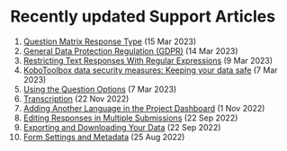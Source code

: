 # Recently updated Support Articles

<!--This page is auto generated using the `scripts/last-updated.py` script, do not update manually-->
1. [Question Matrix Response Type](matrix_response.md) (15 Mar 2023)
1. [General Data Protection Regulation (GDPR)](gdpr.md) (14 Mar 2023)
1. [Restricting Text Responses With Regular Expressions](restrict_responses.md) (9 Mar 2023)
1. [KoboToolbox data security measures: Keeping your data safe](is_my_data_safe.md) (7 Mar 2023)
1. [Using the Question Options](question_options.md) (7 Mar 2023)
1. [Transcription](transcription-translation.md) (22 Nov 2022)
1. [Adding Another Language in the Project Dashboard](language_dashboard.md) (1 Nov 2022)
1. [Editing Responses in Multiple Submissions](howto_edit_multiple_submissions.md) (22 Sep 2022)
1. [Exporting and Downloading Your Data](export_download.md) (22 Sep 2022)
1. [Form Settings and Metadata](form_meta.md) (25 Aug 2022)
